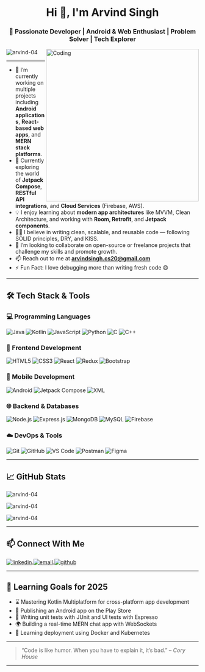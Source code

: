 <h1 align="center">Hi 👋, I'm Arvind Singh</h1>
<h3 align="center">🚀 Passionate Developer | Android & Web Enthusiast | Problem Solver | Tech Explorer</h3>

<img align="right" alt="Coding" width="400" src="https://c.tenor.com/whgQwNlVvNkAAAAj/xero-code.gif" />

<p align="left">
  <img src="https://komarev.com/ghpvc/?username=arvind-04&label=Profile%20views&color=0e75b6&style=flat" alt="arvind-04" />
</p>

---

- 🔭 I’m currently working on multiple projects including **Android applications**, **React-based web apps**, and **MERN stack platforms**.
- 🌱 Currently exploring the world of **Jetpack Compose**, **RESTful API integrations**, and **Cloud Services** (Firebase, AWS).
- 💡 I enjoy learning about **modern app architectures** like MVVM, Clean Architecture, and working with **Room, Retrofit**, and **Jetpack components**.
- 👨‍💻 I believe in writing clean, scalable, and reusable code — following SOLID principles, DRY, and KISS.
- 🤝 I’m looking to collaborate on open-source or freelance projects that challenge my skills and promote growth.
- 📫 Reach out to me at **arvindsingh.cs20@gmail.com**
- ⚡ Fun Fact: I love debugging more than writing fresh code 😄

---

## 🛠️ Tech Stack & Tools

### 💻 Programming Languages  
![Java](https://img.shields.io/badge/Java-%23ED8B00.svg?style=flat&logo=java&logoColor=white)
![Kotlin](https://img.shields.io/badge/Kotlin-%230095D5.svg?style=flat&logo=kotlin&logoColor=white)
![JavaScript](https://img.shields.io/badge/JavaScript-%23F7DF1E.svg?style=flat&logo=javascript&logoColor=black)
![Python](https://img.shields.io/badge/Python-%2314354C.svg?style=flat&logo=python&logoColor=white)
![C](https://img.shields.io/badge/C-%2300599C.svg?style=flat&logo=c&logoColor=white)
![C++](https://img.shields.io/badge/C++-%2300599C.svg?style=flat&logo=c%2B%2B&logoColor=white)

### 🧱 Frontend Development  
![HTML5](https://img.shields.io/badge/HTML5-%23E34F26.svg?style=flat&logo=html5&logoColor=white)
![CSS3](https://img.shields.io/badge/CSS3-%231572B6.svg?style=flat&logo=css3&logoColor=white)
![React](https://img.shields.io/badge/React-%2320232a.svg?style=flat&logo=react&logoColor=%2361DAFB)
![Redux](https://img.shields.io/badge/Redux-%23593d88.svg?style=flat&logo=redux&logoColor=white)
![Bootstrap](https://img.shields.io/badge/Bootstrap-%23563D7C.svg?style=flat&logo=bootstrap&logoColor=white)

### 📱 Mobile Development  
![Android](https://img.shields.io/badge/Android-%233DDC84.svg?style=flat&logo=android&logoColor=white)
![Jetpack Compose](https://img.shields.io/badge/Jetpack%20Compose-%23009688.svg?style=flat&logo=android&logoColor=white)
![XML](https://img.shields.io/badge/XML-%23FF6600.svg?style=flat)

### 🌐 Backend & Databases  
![Node.js](https://img.shields.io/badge/Node.js-%23339933.svg?style=flat&logo=node.js&logoColor=white)
![Express.js](https://img.shields.io/badge/Express.js-%23000000.svg?style=flat&logo=express&logoColor=white)
![MongoDB](https://img.shields.io/badge/MongoDB-%2347A248.svg?style=flat&logo=mongodb&logoColor=white)
![MySQL](https://img.shields.io/badge/MySQL-%2300f.svg?style=flat&logo=mysql&logoColor=white)
![Firebase](https://img.shields.io/badge/Firebase-%23FFCA28.svg?style=flat&logo=firebase&logoColor=black)

### ☁️ DevOps & Tools  
![Git](https://img.shields.io/badge/Git-%23F05033.svg?style=flat&logo=git&logoColor=white)
![GitHub](https://img.shields.io/badge/GitHub-%23121011.svg?style=flat&logo=github&logoColor=white)
![VS Code](https://img.shields.io/badge/VS%20Code-%23007ACC.svg?style=flat&logo=visual-studio-code&logoColor=white)
![Postman](https://img.shields.io/badge/Postman-%23FF6C37.svg?style=flat&logo=postman&logoColor=white)
![Figma](https://img.shields.io/badge/Figma-%2300B2FF.svg?style=flat&logo=figma&logoColor=white)

---

## 📈 GitHub Stats

<p align="left">
  <img src="https://github-readme-stats.vercel.app/api?username=arvind-04&show_icons=true&theme=react&locale=en" alt="arvind-04" />
</p>

<p align="left">
  <img src="https://github-readme-stats.vercel.app/api/top-langs?username=arvind-04&show_icons=true&locale=en&layout=compact&theme=react" alt="arvind-04" />
</p>

<p align="left">
  <img src="https://github-readme-streak-stats.herokuapp.com?user=arvind-04&theme=react&hide_border=false" alt="arvind-04" />
</p>

---

## 📫 Connect With Me

<p align="left">
  <a href="https://www.linkedin.com/in/arvind-singh04/" target="blank">
    <img align="center" src="https://img.shields.io/badge/LinkedIn-blue?logo=linkedin&style=flat" alt="linkedin" />
  </a>
  <a href="mailto:arvindsingh.cs20@gmail.com">
    <img align="center" src="https://img.shields.io/badge/Gmail-D14836?style=flat&logo=gmail&logoColor=white" alt="email" />
  </a>
  <a href="https://github.com/arvind-04" target="blank">
    <img align="center" src="https://img.shields.io/badge/GitHub-100000?style=flat&logo=github&logoColor=white" alt="github" />
  </a>
</p>

---

## 🧠 Learning Goals for 2025

- ⌛ Mastering Kotlin Multiplatform for cross-platform app development  
- 📲 Publishing an Android app on the Play Store  
- 🧪 Writing unit tests with JUnit and UI tests with Espresso  
- 🌍 Building a real-time MERN chat app with WebSockets  
- 🚀 Learning deployment using Docker and Kubernetes  

---

> “Code is like humor. When you have to explain it, it’s bad.” – *Cory House*

---
